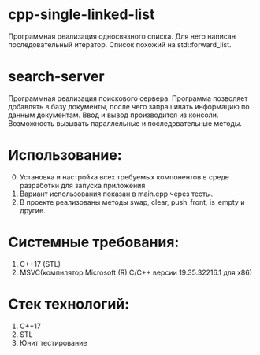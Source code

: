 # cpp-single-linked-list
Программная реализация односвязного списка. Для него написан последовательный итератор. Список похожий на std::forward_list. 

# search-server
Программная реализация поискового сервера. Программа позволяет добавлять в базу документы, после чего запрашивать информацию по данным документам. Ввод и вывод производится из консоли. Возможность вызывать параллельные и последовательные методы.

# Использование:
0. Установка и настройка всех требуемых компонентов в среде разработки для запуска приложения
1. Вариант использования показан в main.cpp через тесты.
2. В проекте реализованы методы swap, clear, push_front, is_empty и другие.

# Системные требования:
1. C++17 (STL)
2. MSVC(компилятор Microsoft (R) C/C++ версии 19.35.32216.1 для x86)

# Стек технологий:
1. C++17
2. STL
3. Юнит тестирование
